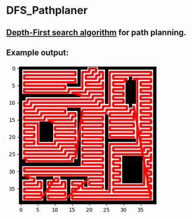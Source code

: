 # DFS_Pathplaner
## [Depth-First search algorithm](https://en.wikipedia.org/wiki/Depth-first_search) for path planning.

## Example output:
![Example](/output/example.png?raw=true "-")

